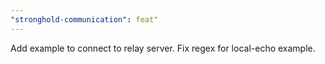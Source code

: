 ```yaml
---
"stronghold-communication": feat"
---
```


Add example to connect to relay server.
Fix regex for local-echo example. 